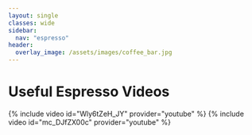 ```yaml
---
layout: single
classes: wide
sidebar:
  nav: "espresso"
header:
  overlay_image: /assets/images/coffee_bar.jpg
---
```

# Useful Espresso Videos

{% include video id="Wly6tZeH_JY" provider="youtube" %}
{% include video id="mc_DJfZX00c" provider="youtube" %}
